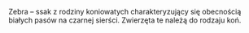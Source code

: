 Zebra – ssak z rodziny koniowatych charakteryzujący się obecnością białych pasów na czarnej sierści. Zwierzęta te należą do rodzaju koń.